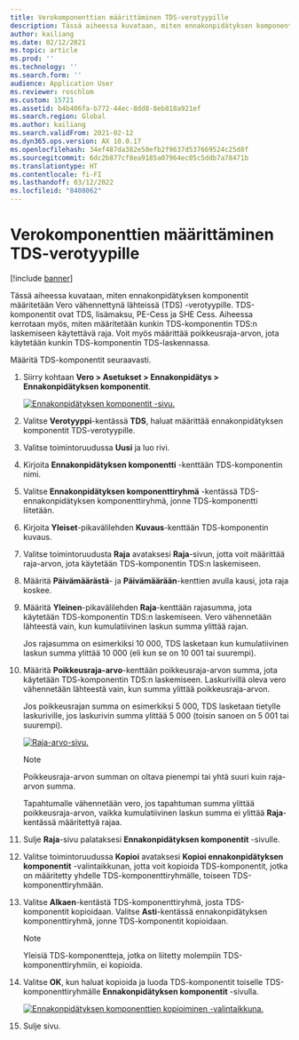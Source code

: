```yaml
---
title: Verokomponenttien määrittäminen TDS-verotyypille
description: Tässä aiheessa kuvataan, miten ennakonpidätyksen komponentit määritetään Vero vähennettynä lähteissä (TDS) -verotyypille. Se myös kertoo, miten määritetään kunkin TDS-komponentin TDS:n laskemiseen käytettävä raja.
author: kailiang
ms.date: 02/12/2021
ms.topic: article
ms.prod: ''
ms.technology: ''
ms.search.form: ''
audience: Application User
ms.reviewer: roschlom
ms.custom: 15721
ms.assetid: b4b406fa-b772-44ec-8dd8-8eb818a921ef
ms.search.region: Global
ms.author: kailiang
ms.search.validFrom: 2021-02-12
ms.dyn365.ops.version: AX 10.0.17
ms.openlocfilehash: 34ef487da382e50efb2f9637d537669524c25d8f
ms.sourcegitcommit: 6dc2b877cf8ea9185a07964ec05c5ddb7a78471b
ms.translationtype: HT
ms.contentlocale: fi-FI
ms.lasthandoff: 03/12/2022
ms.locfileid: "8408062"
---
```

# <a name="set-up-tax-components-for-the-tds-tax-type"></a>Verokomponenttien määrittäminen TDS-verotyypille

[!include [banner](../includes/banner.md)]

Tässä aiheessa kuvataan, miten ennakonpidätyksen komponentit määritetään Vero vähennettynä lähteissä (TDS) -verotyypille. TDS-komponentit ovat TDS, lisämaksu, PE-Cess ja SHE Cess. Aiheessa kerrotaan myös, miten määritetään kunkin TDS-komponentin TDS:n laskemiseen käytettävä raja. Voit myös määrittää poikkeusraja-arvon, jota käytetään kunkin TDS-komponentin TDS-laskennassa.

Määritä TDS-komponentit seuraavasti.

1. Siirry kohtaan **Vero \> Asetukset \> Ennakonpidätys \> Ennakonpidätyksen komponentit**.

    [![Ennakonpidätyksen komponentit -sivu.](./media/apac-ind-TDS-9.png)](./media/apac-ind-TDS-9.png)

2. Valitse **Verotyyppi**-kentässä **TDS**, haluat määrittää ennakonpidätyksen komponentit TDS-verotyypille.
3. Valitse toimintoruudussa **Uusi** ja luo rivi.
4. Kirjoita **Ennakonpidätyksen komponentti** -kenttään TDS-komponentin nimi.
5. Valitse **Ennakonpidätyksen komponenttiryhmä** -kentässä TDS-ennakonpidätyksen komponenttiryhmä, jonne TDS-komponentti liitetään.
6. Kirjoita **Yleiset**-pikavälilehden **Kuvaus**-kenttään TDS-komponentin kuvaus.
7. Valitse toimintoruudusta **Raja** avataksesi **Raja**-sivun, jotta voit määrittää raja-arvon, jota käytetään TDS-komponentin TDS:n laskemiseen.
8. Määritä **Päivämäärästä**- ja **Päivämäärään**-kenttien avulla kausi, jota raja koskee.
9. Määritä **Yleinen**-pikavälilehden **Raja**-kenttään rajasumma, jota käytetään TDS-komponentin TDS:n laskemiseen. Vero vähennetään lähteestä vain, kun kumulatiivinen laskun summa ylittää rajan.

    Jos rajasumma on esimerkiksi 10 000, TDS lasketaan kun kumulatiivinen laskun summa ylittää 10 000 (eli kun se on 10 001 tai suurempi).

10. Määritä **Poikkeusraja-arvo**-kenttään poikkeusraja-arvon summa, jota käytetään TDS-komponentin TDS:n laskemiseen. Laskurivillä oleva vero vähennetään lähteestä vain, kun summa ylittää poikkeusraja-arvon.

    Jos poikkeusrajan summa on esimerkiksi 5 000, TDS lasketaan tietylle laskuriville, jos laskurivin summa ylittää 5 000 (toisin sanoen on 5 001 tai suurempi).

    [![Raja-arvo-sivu.](./media/apac-ind-TDS-10.png)](./media/apac-ind-TDS-10.png)

    > [!NOTE]
    > Poikkeusraja-arvon summan on oltava pienempi tai yhtä suuri kuin raja-arvon summa.
    >
    > Tapahtumalle vähennetään vero, jos tapahtuman summa ylittää poikkeusraja-arvon, vaikka kumulatiivinen laskun summa ei ylittää **Raja**-kentässä määritettyä rajaa.

11. Sulje **Raja**-sivu palataksesi **Ennakonpidätyksen komponentit** -sivulle.
12. Valitse toimintoruudussa **Kopioi** avataksesi **Kopioi ennakonpidätyksen komponentit** -valintaikkunan, jotta voit kopioida TDS-komponentit, jotka on määritetty yhdelle TDS-komponenttiryhmälle, toiseen TDS-komponenttiryhmään.
13. Valitse **Alkaen**-kentästä TDS-komponenttiryhmä, josta TDS-komponentit kopioidaan. Valitse **Asti**-kentässä ennakonpidätyksen komponenttiryhmä, jonne TDS-komponentit kopioidaan.

    > [!NOTE]
    > Yleisiä TDS-komponentteja, jotka on liitetty molempiin TDS-komponenttiryhmiin, ei kopioida.

14. Valitse **OK**, kun haluat kopioida ja luoda TDS-komponentit toiselle TDS-komponenttiryhmälle **Ennakonpidätyksen komponentit** -sivulla.

    [![Ennakonpidätyksen komponenttien kopioiminen -valintaikkuna.](./media/apac-ind-TDS-11.png)](./media/apac-ind-TDS-11.png)

15. Sulje sivu.
